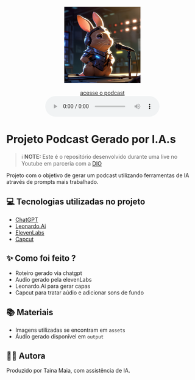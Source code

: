 <div align="center">
    <p>
        <img src="./assets/cover.png" width="200"/>
    </p>    
    <a href="https://github.com/tainacmaia/dio-ai-ebook-creation/blob/main/output/podcast_editado.mp3">
        acesse o podcast
    </a>
</div>

<div align="center">
    <audio src="./output/podcast_editado.mp3" controls title="Podcast editado"></audio>
</div>

# Projeto Podcast Gerado por I.A.s


 > ℹ️ **NOTE:** Este é o repositório desenvolvido durante uma live no Youtube em parceria com a [DIO](https://dio.me)

Projeto com o objetivo de gerar um podcast utilizando ferramentas de IA através de prompts mais trabalhado.

## 💻 Tecnologias utilizadas no projeto

- [ChatGPT](https://chat.openai.com/) 
- [Leonardo.Ai](https://leonardo.ai/)
- [ElevenLabs](https://beta.elevenlabs.io/)
- [Capcut](https://www.capcut.com/pt-br/)

## ✨ Como foi feito ?

- Roteiro gerado via chatgpt
- Audio gerado pela elevenLabs
- Leonardo.Ai para gerar capas
- Capcut para tratar aúdio e adicionar sons de fundo

## 📚 Materiais

- Imagens utilizadas se encontram em `assets`
- Áudio gerado disponível em `output`

## 👨‍💻 Autora

Produzido por Taina Maia, com assistência de IA.
